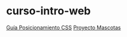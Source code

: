 # curso-intro-web

[Guía Posicionamiento CSS](http://www.barelyfitz.com/screencast/html-training/css/positioning/)
[Proyecto Mascotas](https://github.com/furenku/findmypet)

